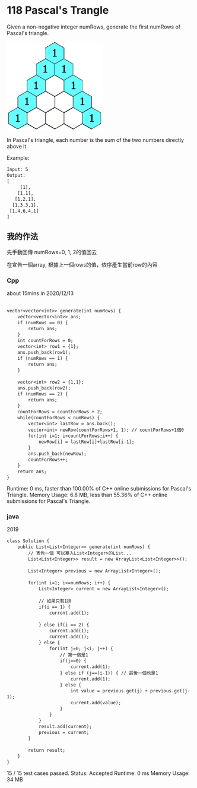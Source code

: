 # 118 Pascal's Trangle

Given a non-negative integer numRows, generate the first numRows of Pascal's triangle.

![gif](pics/PascalTriangleAnimated2.gif)

In Pascal's triangle, each number is the sum of the two numbers directly above it.

Example:
```
Input: 5
Output:
[
     [1],
    [1,1],
   [1,2,1],
  [1,3,3,1],
 [1,4,6,4,1]
]
```

## 我的作法

先手動回傳 numRows=0, 1, 2的值回去

在宣告一個array, 根據上一個rows的值，依序產生當前row的內容

### Cpp

about 15mins in 2020/12/13

```cpp=

vector<vector<int>> generate(int numRows) {
    vector<vector<int>> ans;
    if (numRows == 0) {
        return ans;
    }
    int countForRows = 0;
    vector<int> row1 = {1};
    ans.push_back(row1);
    if (numRows == 1) {
        return ans;
    }

    vector<int> row2 = {1,1};
    ans.push_back(row2);
    if (numRows == 2) {
        return ans;
    }
    countForRows = countForRows + 2;
    while(countForRows < numRows) {
        vector<int> lastRow = ans.back();
        vector<int> newRow(countForRows+1, 1); // countForRows+1個0
        for(int i=1; i<countForRows;i++) {
            newRow[i] = lastRow[i]+lastRow[i-1];
        }
        ans.push_back(newRow);
        countForRows++;
    }
    return ans;
}
```

Runtime: 0 ms, faster than 100.00% of C++ online submissions for Pascal's Triangle.
Memory Usage: 6.8 MB, less than 55.36% of C++ online submissions for Pascal's Triangle.

### java

2019
```java=
class Solution {
    public List<List<Integer>> generate(int numRows) {
        // 宣告一個 可以塞入List<Integer>的List...
        List<List<Integer>> result = new ArrayList<List<Integer>>();
        
        List<Integer> previous = new ArrayList<Integer>();
        
        for(int i=1; i<=numRows; i++) {
            List<Integer> current = new ArrayList<Integer>();
            
            // 如果只有1排
            if(i == 1) {
                current.add(1);
                
            } else if(i == 2) {
                current.add(1);
                current.add(1);
            } else {
                for(int j=0; j<i; j++) {
                    // 第一個是1
                    if(j==0) {
                        current.add(1);
                    } else if (j==(i-1)) { // 最後一個也是1
                        current.add(1);
                    } else {
                        int value = previous.get(j) + previous.get(j-1);
                        current.add(value);
                    }
                }
            }
            result.add(current);
            previous = current;
        }
        
        return result;
    }
}
```

15 / 15 test cases passed.
Status: Accepted
Runtime: 0 ms
Memory Usage: 34 MB